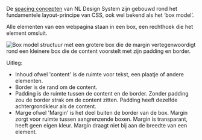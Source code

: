 <!-- @license CC0-1.0 -->

De [spacing concepten](#spacing-concepten) van NL Design System zijn gebouwd rond het fundamentele layout-principe van CSS, ook wel bekend als het ‘box model’.

Alle elementen van een webpagina staan in een box, een rechthoek die het element omsluit.

![Box model structuur met een grotere box die de margin vertegenwoordigt rond een kleinere box die de content voorstelt met zijn padding en border.](https://raw.githubusercontent.com/nl-design-system/documentatie/assets/richtlijnen_stijl_ruimte_box-model.png)

Uitleg:

- Inhoud ofwel 'content' is de ruimte voor tekst, een plaatje of andere elementen.
- Border is de rand om de content.
- Padding is de ruimte tussen de content en de border. Zonder padding zou de border strak om de content zitten. Padding heeft dezelfde achtergrondkleur als de content.
- Marge ofwel 'Margin' is het deel buiten de border van de box. Margin zorgt voor ruimte tussen aangrenzende boxen. Margin is transparant, heeft geen eigen kleur. Margin draagt niet bij aan de breedte van een element.
